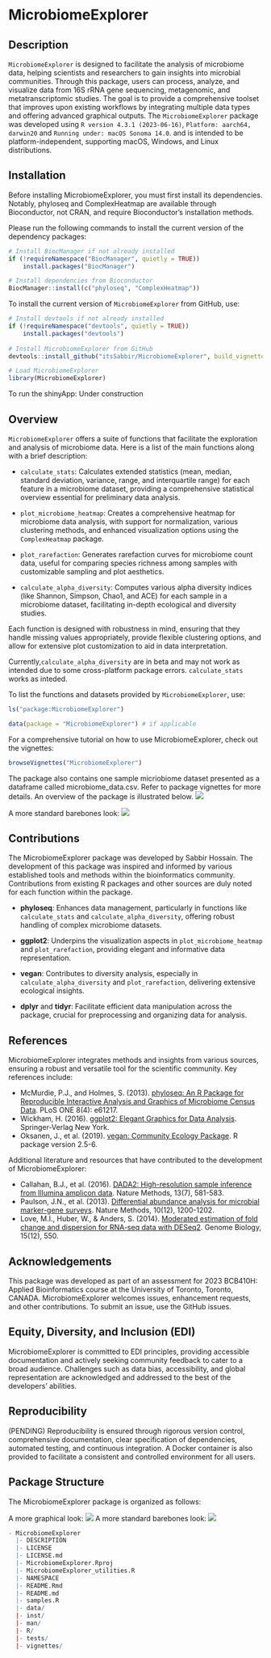 
<!-- README.md is generated from README.Rmd. Please edit that file -->

# MicrobiomeExplorer

## Description

`MicrobiomeExplorer` is designed to facilitate the analysis of
microbiome data, helping scientists and researchers to gain insights
into microbial communities. Through this package, users can process,
analyze, and visualize data from 16S rRNA gene sequencing, metagenomic,
and metatranscriptomic studies. The goal is to provide a comprehensive
toolset that improves upon existing workflows by integrating multiple
data types and offering advanced graphical outputs. The
`MicrobiomeExplorer` package was developed using
`R version 4.3.1 (2023-06-16)`, `Platform: aarch64, darwin20` and
`Running under: macOS Sonoma 14.0`. and is intended to be
platform-independent, supporting macOS, Windows, and Linux
distributions.

## Installation

Before installing MicrobiomeExplorer, you must first install its
dependencies. Notably, phyloseq and ComplexHeatmap are available through
Bioconductor, not CRAN, and require Bioconductor’s installation methods.

Please run the following commands to install the current version of the
dependency packages:

``` r
# Install BiocManager if not already installed
if (!requireNamespace("BiocManager", quietly = TRUE))
    install.packages("BiocManager")

# Install dependencies from Bioconductor
BiocManager::install(c("phyloseq", "ComplexHeatmap"))
```

To install the current version of `MicrobiomeExplorer` from GitHub, use:

``` r
# Install devtools if not already installed
if (!requireNamespace("devtools", quietly = TRUE))
    install.packages("devtools")
    
# Install MicrobiomeExplorer from GitHub
devtools::install_github("itsSabbir/MicrobiomeExplorer", build_vignettes = TRUE)

# Load MicrobiomeExplorer
library(MicrobiomeExplorer)
```

To run the shinyApp: Under construction

## Overview

`MicrobiomeExplorer` offers a suite of functions that facilitate the
exploration and analysis of microbiome data. Here is a list of the main
functions along with a brief description:

- `calculate_stats`: Calculates extended statistics (mean, median,
  standard deviation, variance, range, and interquartile range) for each
  feature in a microbiome dataset, providing a comprehensive statistical
  overview essential for preliminary data analysis.

- `plot_microbiome_heatmap`: Creates a comprehensive heatmap for
  microbiome data analysis, with support for normalization, various
  clustering methods, and enhanced visualization options using the
  `ComplexHeatmap` package.

- `plot_rarefaction`: Generates rarefaction curves for microbiome count
  data, useful for comparing species richness among samples with
  customizable sampling and plot aesthetics.

- `calculate_alpha_diversity`: Computes various alpha diversity indices
  (like Shannon, Simpson, Chao1, and ACE) for each sample in a
  microbiome dataset, facilitating in-depth ecological and diversity
  studies.

Each function is designed with robustness in mind, ensuring that they
handle missing values appropriately, provide flexible clustering
options, and allow for extensive plot customization to aid in data
interpretation.

Currently,`calculate_alpha_diversity` are in beta and may not work as
intended due to some cross-platform package errors. `calculate_stats`
works as inteded.

To list the functions and datasets provided by `MicrobiomeExplorer`,
use:

``` r
ls("package:MicrobiomeExplorer")

data(package = "MicrobiomeExplorer") # if applicable
```

For a comprehensive tutorial on how to use MicrobiomeExplorer, check out
the vignettes:

``` r
browseVignettes("MicrobiomeExplorer")
```

The package also contains one sample micriobiome dataset presented as a
dataframe called microbiome_data.csv. Refer to package vignettes for
more details. An overview of the package is illustrated below.
![](./vignettes/flow.png)

A more standard barebones look: ![](./vignettes/sabbir.png)

## Contributions

The MicrobiomeExplorer package was developed by Sabbir Hossain. The
development of this package was inspired and informed by various
established tools and methods within the bioinformatics community.
Contributions from existing R packages and other sources are duly noted
for each function within the package.

- **phyloseq**: Enhances data management, particularly in functions like
  `calculate_stats` and `calculate_alpha_diversity`, offering robust
  handling of complex microbiome datasets.

- **ggplot2**: Underpins the visualization aspects in
  `plot_microbiome_heatmap` and `plot_rarefaction`, providing elegant
  and informative data representation.

- **vegan**: Contributes to diversity analysis, especially in
  `calculate_alpha_diversity` and `plot_rarefaction`, delivering
  extensive ecological insights.

- **dplyr** and **tidyr**: Facilitate efficient data manipulation across
  the package, crucial for preprocessing and organizing data for
  analysis.

## References

MicrobiomeExplorer integrates methods and insights from various sources,
ensuring a robust and versatile tool for the scientific community. Key
references include:

- McMurdie, P.J., and Holmes, S. (2013). [phyloseq: An R Package for
  Reproducible Interactive Analysis and Graphics of Microbiome Census
  Data](https://journals.plos.org/plosone/article?id=10.1371/journal.pone.0061217).
  PLoS ONE 8(4): e61217.
- Wickham, H. (2016). [ggplot2: Elegant Graphics for Data
  Analysis](https://ggplot2.tidyverse.org/reference/ggplot2-package.html).
  Springer-Verlag New York.
- Oksanen, J., et al. (2019). [vegan: Community Ecology
  Package](https://cran.r-project.org/web/packages/vegan/index.html). R
  package version 2.5-6.

Additional literature and resources that have contributed to the
development of MicrobiomeExplorer:

- Callahan, B.J., et al. (2016). [DADA2: High-resolution sample
  inference from Illumina amplicon
  data](https://www.nature.com/articles/nmeth.3869). Nature Methods,
  13(7), 581-583.
- Paulson, J.N., et al. (2013). [Differential abundance analysis for
  microbial marker-gene
  surveys](https://www.nature.com/articles/nmeth.2658). Nature Methods,
  10(12), 1200-1202.
- Love, M.I., Huber, W., & Anders, S. (2014). [Moderated estimation of
  fold change and dispersion for RNA-seq data with
  DESeq2](https://genomebiology.biomedcentral.com/articles/10.1186/s13059-014-0550-8).
  Genome Biology, 15(12), 550.

## Acknowledgements

This package was developed as part of an assessment for 2023 BCB410H:
Applied Bioinformatics course at the University of Toronto, Toronto,
CANADA. MicrobiomeExplorer welcomes issues, enhancement requests, and
other contributions. To submit an issue, use the GitHub issues.

## Equity, Diversity, and Inclusion (EDI)

MicrobiomeExplorer is committed to EDI principles, providing accessible
documentation and actively seeking community feedback to cater to a
broad audience. Challenges such as data bias, accessibility, and global
representation are acknowledged and addressed to the best of the
developers’ abilities.

## Reproducibility

(PENDING) Reproducibility is ensured through rigorous version control,
comprehensive documentation, clear specification of dependencies,
automated testing, and continuous integration. A Docker container is
also provided to facilitate a consistent and controlled environment for
all users.

## Package Structure

The MicrobiomeExplorer package is organized as follows:

A more graphical look: ![](./vignettes/flow.png) A more standard
barebones look: ![](./vignettes/sabbir.png)

``` r
- MicrobiomeExplorer
  |- DESCRIPTION
  |- LICENSE
  |- LICENSE.md
  |- MicrobiomeExplorer.Rproj
  |- MicrobiomeExplorer_utilities.R
  |- NAMESPACE
  |- README.Rmd
  |- README.md
  |- samples.R
  |- data/
  |- inst/
  |- man/
  |- R/
  |- tests/
  |- vignettes/
  
```
